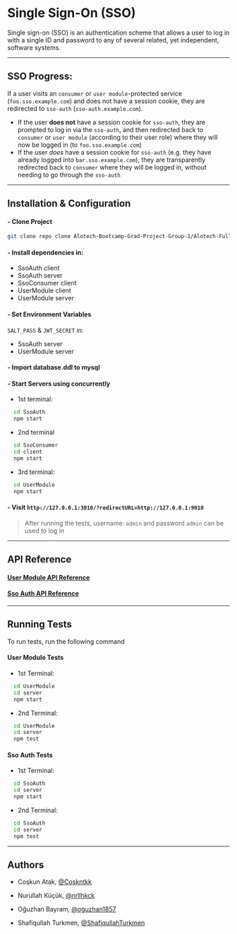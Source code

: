 # Single Sign-On (SSO)

Single sign-on (SSO) is an authentication scheme that allows a user to log in with a single ID and password to any of several related, yet independent, software systems.

---

## SSO Progress:

If a user visits an `consumer` or `user module`-protected service (`foo.sso.example.com`) and does not have a session cookie, they are redirected to `sso-auth` (`sso-auth.example.com`).
   - If the user **does not** have a session cookie for `sso-auth`,
     they are prompted to log in via the `sso-auth`, and then
     redirected back to `consumer` or `user module` (according to their user role) where they will now be logged in (to
     `foo.sso.example.com`)
   - If the user *does* have a session cookie for `sso-auth` (e.g. they
     have already logged into `bar.sso.example.com`), they are
     transparently redirected back to `consumer` where they will be logged in,
     without needing to go through the `sso-auth`

---

## Installation & Configuration

#### - Clone Project

```bash
git clone repo clone Alotech-Bootcamp-Grad-Project-Group-1/Alotech-FullStack-Bootcamp-Graduation-Project-Group-1
```

#### - Install dependencies in:

- SsoAuth client
- SsoAuth server
- SsoConsumer client
- UserModule client
- UserModule server

#### - Set Environment Variables

`SALT_PASS` & `JWT_SECRET` in:

- SsoAuth server
- UserModule server

#### - Import database.ddl to mysql

#### - Start Servers using concurrently

- 1st terminal:
```bash
  cd SsoAuth
  npm start
```

- 2nd terminal
```bash
  cd SsoConsumer
  cd client
  npm start
```

- 3rd terminal:
```bash
  cd UserModule
  npm start
```

#### -  Visit `http://127.0.0.1:3010/?redirectURL=http://127.0.0.1:9010`

> After running the tests, username: `admin` and password `admin` can be used to log in

--- 

## API Reference

#### [ User Module API Reference ]( https://github.com/Alotech-Bootcamp-Grad-Project-Group-1/Alotech-FullStack-Bootcamp-Graduation-Project-Group-1/blob/main/UserModule/server/README.md )

#### [ Sso Auth API Reference ]( https://github.com/Alotech-Bootcamp-Grad-Project-Group-1/Alotech-FullStack-Bootcamp-Graduation-Project-Group-1/blob/main/SsoAuth/server/README.md )

---


## Running Tests

To run tests, run the following command

#### User Module Tests

- 1st Terminal:
```bash
  cd UserModule
  cd server
  npm start
```
- 2nd Terminal:
```bash
  cd UserModule
  cd server
  npm test
```

#### Sso Auth Tests

- 1st Terminal:
```bash
  cd SsoAuth
  cd server
  npm start
```
- 2nd Terminal:
```bash
  cd SsoAuth
  cd server
  npm test
```

---

## Authors

- Coşkun Atak, [@Coskntkk](https://github.com/Coskntkk)

- Nurullah Küçük, [@nrllhkck](https://github.com/nrllhkck)

- Oğuzhan Bayram, [@oguzhan1857](https://github.com/oguzhan1857)

- Shafiqullah Turkmen, [@ShafiqullahTurkmen](https://github.com/ShafiqullahTurkmen)
